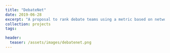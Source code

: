 ```yaml
---
title: "DebateNet"
date: 2019-06-28
excerpt: "A proposal to rank debate teams using a metric based on network clustering coefficient"
collection: projects
tags:

header:
  teaser: /assets/images/debatenet.png
---
```


